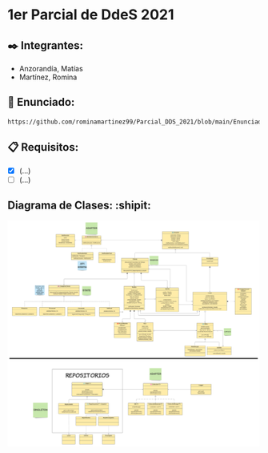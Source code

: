 # 1er Parcial de DdeS 2021

## ✒️ Integrantes:  
* Anzorandía, Matías
* Martínez, Romina

## 📌 Enunciado: 
    https://github.com/rominamartinez99/Parcial_DDS_2021/blob/main/Enunciado.pdf
 
## 📋 Requisitos: 
- [X] (...)
- [ ] (...)

## Diagrama de Clases: :shipit:
  ![Diagrama de clases](/Diagramas/DC.png)